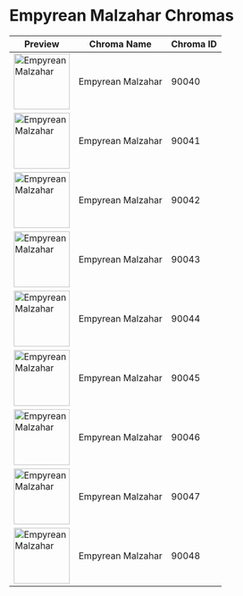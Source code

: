 # Empyrean Malzahar Chromas

| Preview | Chroma Name | Chroma ID |
|---|---|---|
| <img src='https://raw.communitydragon.org/latest/plugins/rcp-be-lol-game-data/global/default/v1/champion-chroma-images/90/90040.png' alt='Empyrean Malzahar' width='100'> | Empyrean Malzahar | 90040 |
| <img src='https://raw.communitydragon.org/latest/plugins/rcp-be-lol-game-data/global/default/v1/champion-chroma-images/90/90041.png' alt='Empyrean Malzahar' width='100'> | Empyrean Malzahar | 90041 |
| <img src='https://raw.communitydragon.org/latest/plugins/rcp-be-lol-game-data/global/default/v1/champion-chroma-images/90/90042.png' alt='Empyrean Malzahar' width='100'> | Empyrean Malzahar | 90042 |
| <img src='https://raw.communitydragon.org/latest/plugins/rcp-be-lol-game-data/global/default/v1/champion-chroma-images/90/90043.png' alt='Empyrean Malzahar' width='100'> | Empyrean Malzahar | 90043 |
| <img src='https://raw.communitydragon.org/latest/plugins/rcp-be-lol-game-data/global/default/v1/champion-chroma-images/90/90044.png' alt='Empyrean Malzahar' width='100'> | Empyrean Malzahar | 90044 |
| <img src='https://raw.communitydragon.org/latest/plugins/rcp-be-lol-game-data/global/default/v1/champion-chroma-images/90/90045.png' alt='Empyrean Malzahar' width='100'> | Empyrean Malzahar | 90045 |
| <img src='https://raw.communitydragon.org/latest/plugins/rcp-be-lol-game-data/global/default/v1/champion-chroma-images/90/90046.png' alt='Empyrean Malzahar' width='100'> | Empyrean Malzahar | 90046 |
| <img src='https://raw.communitydragon.org/latest/plugins/rcp-be-lol-game-data/global/default/v1/champion-chroma-images/90/90047.png' alt='Empyrean Malzahar' width='100'> | Empyrean Malzahar | 90047 |
| <img src='https://raw.communitydragon.org/latest/plugins/rcp-be-lol-game-data/global/default/v1/champion-chroma-images/90/90048.png' alt='Empyrean Malzahar' width='100'> | Empyrean Malzahar | 90048 |
